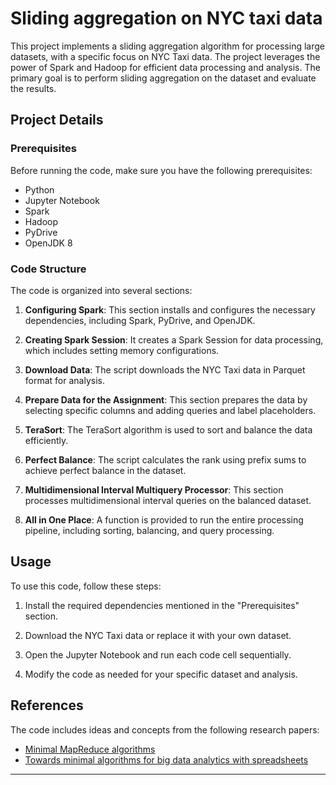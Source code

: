 # Sliding aggregation on NYC taxi data

This project implements a sliding aggregation algorithm for processing large datasets, with a specific focus on NYC Taxi data. The project leverages the power of Spark and Hadoop for efficient data processing and analysis. The primary goal is to perform sliding aggregation on the dataset and evaluate the results.

## Project Details

### Prerequisites

Before running the code, make sure you have the following prerequisites:

- Python
- Jupyter Notebook
- Spark
- Hadoop
- PyDrive
- OpenJDK 8

### Code Structure

The code is organized into several sections:

1. **Configuring Spark**: This section installs and configures the necessary dependencies, including Spark, PyDrive, and OpenJDK.

2. **Creating Spark Session**: It creates a Spark Session for data processing, which includes setting memory configurations.

3. **Download Data**: The script downloads the NYC Taxi data in Parquet format for analysis.

4. **Prepare Data for the Assignment**: This section prepares the data by selecting specific columns and adding queries and label placeholders.

5. **TeraSort**: The TeraSort algorithm is used to sort and balance the data efficiently.

6. **Perfect Balance**: The script calculates the rank using prefix sums to achieve perfect balance in the dataset.

7. **Multidimensional Interval Multiquery Processor**: This section processes multidimensional interval queries on the balanced dataset.

8. **All in One Place**: A function is provided to run the entire processing pipeline, including sorting, balancing, and query processing.

## Usage

To use this code, follow these steps:

1. Install the required dependencies mentioned in the "Prerequisites" section.

2. Download the NYC Taxi data or replace it with your own dataset.

3. Open the Jupyter Notebook and run each code cell sequentially.

4. Modify the code as needed for your specific dataset and analysis.

## References

The code includes ideas and concepts from the following research papers:

- [Minimal MapReduce algorithms](https://dl.acm.org/doi/abs/10.1145/2463676.2463719)
- [Towards minimal algorithms for big data analytics with spreadsheets
](https://www.researchgate.net/publication/347774383_Towards_minimal_algorithms_for_big_data_analytics_with_spreadsheets)

---